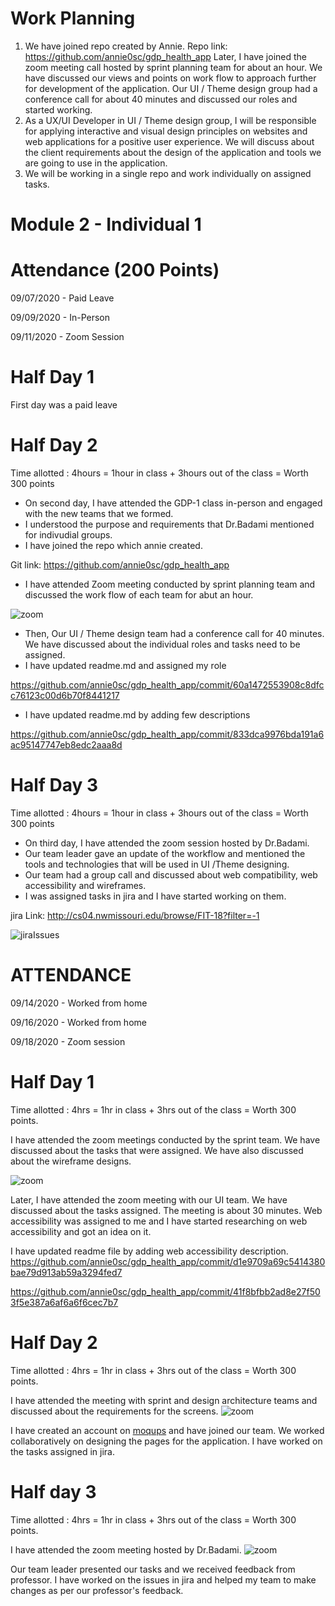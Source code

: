 # Work Planning
1. We have joined repo created by Annie.
Repo link: https://github.com/annie0sc/gdp_health_app
Later, I have joined the zoom meeting call hosted by sprint planning team for about an hour.
We have discussed our views and points on work flow to approach further for development of the application. Our UI / Theme design group had a conference call for about 40 minutes and discussed our roles and started working.
1. As a UX/UI Developer in UI / Theme design group, I will be responsible for applying interactive and visual design principles on websites and web applications for a positive user experience. We will discuss about the client requirements about the design of the application and tools we are going to use in the application. 
1. We will be working in a single repo and work individually on assigned tasks.

# Module 2 - Individual 1

# Attendance (200 Points)

09/07/2020 - Paid Leave

09/09/2020 - In-Person

09/11/2020 - Zoom Session


# Half Day 1

First day was a paid leave

# Half Day 2
Time allotted : 4hours = 1hour in class + 3hours out of the class = Worth 300 points

- On second day, I have attended the GDP-1 class in-person and engaged with the new teams that we formed. 
- I understood the purpose and requirements that Dr.Badami mentioned for indivudial groups.
- I have joined the repo which annie created.


Git link: https://github.com/annie0sc/gdp_health_app
- I have attended Zoom meeting conducted by sprint planning team and discussed the work flow of each team for abut an hour.

![zoom](https://github.com/annie0sc/gdp_health_app/blob/master/Design_UI_and_Themes/Contributions/Sindhu/zoom%20team%20lead.PNG)

- Then, Our UI / Theme design team had a conference call for 40 minutes. We have discussed about the individual roles and tasks need to be assigned.
- I have updated readme.md and assigned my role 

https://github.com/annie0sc/gdp_health_app/commit/60a1472553908c8dfcc76123c00d6b70f8441217

- I have updated readme.md by adding few descriptions

https://github.com/annie0sc/gdp_health_app/commit/833dca9976bda191a6ac95147747eb8edc2aaa8d

# Half Day 3
Time allotted : 4hours = 1hour in class + 3hours out of the class = Worth 300 points

- On third day, I have attended the zoom session hosted by Dr.Badami. 
- Our team leader gave an update of the workflow and mentioned the tools and technologies that will be used in UI /Theme designing.
- Our team had a group call and discussed about web compatibility, web accessibility and wireframes.
- I was assigned tasks in jira and I have started working on them.

jira Link: http://cs04.nwmissouri.edu/browse/FIT-18?filter=-1

![jiraIssues](https://github.com/annie0sc/gdp_health_app/blob/master/Design_UI_and_Themes/Contributions/Sindhu/issues.PNG)


# ATTENDANCE

09/14/2020 - Worked from home

09/16/2020 - Worked from home

09/18/2020 - Zoom session

# Half Day 1
Time allotted : 4hrs = 1hr in class + 3hrs out of the class = Worth 300 points.

I have attended the zoom meetings conducted by the sprint team. We have discussed about the tasks that were assigned.
We have also discussed about the wireframe designs.

![zoom](https://github.com/annie0sc/gdp_health_app/blob/master/Design_UI_and_Themes/Contributions/Sindhu/uizoom.PNG)
 
Later, I have attended the zoom meeting with our UI team. We have discussed about the tasks assigned. The meeting is about 30 minutes.
Web accessibility was assigned to me and I have started researching on web accessibility and got an idea on it.

I have updated readme file by adding web accessibility description.
https://github.com/annie0sc/gdp_health_app/commit/d1e9709a69c5414380bae79d913ab59a3294fed7

https://github.com/annie0sc/gdp_health_app/commit/41f8bfbb2ad8e27f503f5e387a6af6a6f6cec7b7

# Half Day 2
Time allotted : 4hrs = 1hr in class + 3hrs out of the class = Worth 300 points.

I have attended the meeting with sprint and design architecture teams and discussed about the requirements for the screens.
![zoom](https://github.com/annie0sc/gdp_health_app/blob/master/Design_UI_and_Themes/Contributions/Sindhu/zoom%20team%20lead.PNG)

I have created an account on [moqups](https://moqups.com/) and have joined our team. We worked collaboratively on designing the pages for the application.
I have worked on the tasks assigned in jira.

# Half day 3
Time allotted : 4hrs = 1hr in class + 3hrs out of the class = Worth 300 points.

I have attended the zoom meeting hosted by Dr.Badami. 
![zoom](https://github.com/annie0sc/gdp_health_app/blob/master/Design_UI_and_Themes/Contributions/Sindhu/sept18zoom.PNG)

Our team leader presented our tasks and we received feedback from professor. 
I have worked on the issues in jira and helped my team to make changes as per our professor's feedback.




 





















